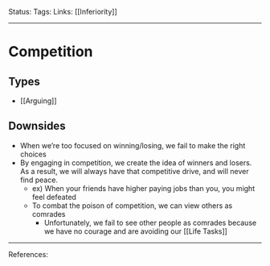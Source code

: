 Status:
Tags:
Links: [[Inferiority]]
___
# Competition
## Types
- [[Arguing]]
## Downsides
- When we’re too focused on winning/losing, we fail to make the right choices
- By engaging in competition, we create the idea of winners and losers. As a result, we will always have that competitive drive, and will never find peace.
	- ex) When your friends have higher paying jobs than you, you might feel defeated
	- To combat the poison of competition, we can view others as comrades
		- Unfortunately, we fail to see other people as comrades because we have no courage and are avoiding our [[Life Tasks]]
___
References: